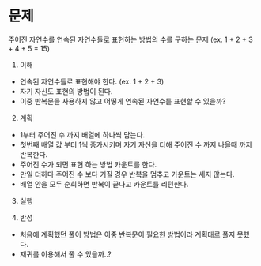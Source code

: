 # 문제
주어진 자연수를 연속된 자연수들로 표현하는 방법의 수를 구하는 문제 (ex. 1 + 2 + 3 + 4 + 5 = 15)

1. 이해
- 연속된 자연수들로 표현해야 한다. (ex. 1 + 2 + 3)
- 자기 자신도 표현의 방법이 된다.
- 이중 반복문을 사용하지 않고 어떻게 연속된 자연수를 표현할 수 있을까?

2. 계획
- 1부터 주어진 수 까지 배열에 하나씩 담는다.
- 첫번째 배열 값 부터 1씩 증가시키며 자기 자신을 더해 주어진 수 까지 나올때 까지 반복한다.
- 주어진 수가 되면 표현 하는 방법 카운트를 한다.
- 만일 더하다 주어진 수 보다 커질 경우 반복을 멈추고 카운트는 세지 않는다.
- 배열 안을 모두 순회하면 반복이 끝나고 카운트를 리턴한다.


3. 실행

4. 반성
- 처음에 계획했던 풀이 방법은 이중 반복문이 필요한 방법이라 계획대로 풀지 못했다.
- 재귀를 이용해서 풀 수 있을까..?
